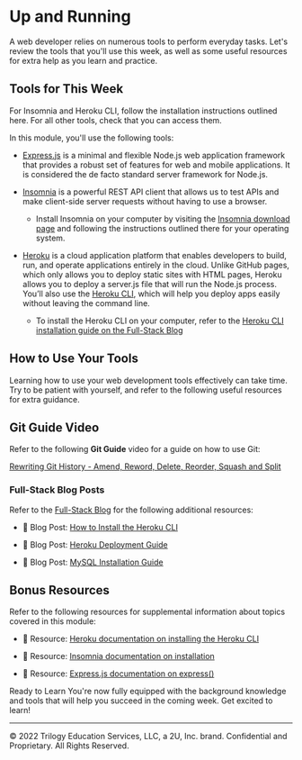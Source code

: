# Up and Running
A web developer relies on numerous tools to perform everyday tasks. Let's review the tools that you'll use this week, as well as some useful resources for extra help as you learn and practice.

## Tools for This Week
For Insomnia and Heroku CLI, follow the installation instructions outlined here. For all other tools, check that you can access them.

In this module, you'll use the following tools:

* [Express.js](https://www.npmjs.com/package/express) is a minimal and flexible Node.js web application framework that provides a robust set of features for web and mobile applications. It is considered the de facto standard server framework for Node.js.

* [Insomnia](https://insomnia.rest/) is a powerful REST API client that allows us to test APIs and make client-side server requests without having to use a browser.
  * Install Insomnia on your computer by visiting the [Insomnia download page](https://insomnia.rest/download) and following the instructions outlined there for your operating system.
* [Heroku](https://www.heroku.com/) is a cloud application platform that enables developers to build, run, and operate applications entirely in the cloud. Unlike GitHub pages, which only allows you to deploy static sites with HTML pages, Heroku allows you to deploy a server.js file that will run the Node.js process. You’ll also use the [Heroku CLI](https://devcenter.heroku.com/articles/heroku-cli), which will help you deploy apps easily without leaving the command line.
  * To install the Heroku CLI on your computer, refer to the [Heroku CLI installation guide on the Full-Stack Blog](https://coding-boot-camp.github.io/full-stack/heroku/how-to-install-the-heroku-cli)

## How to Use Your Tools
Learning how to use your web development tools effectively can take time. Try to be patient with yourself, and refer to the following useful resources for extra guidance.

## Git Guide Video
Refer to the following **Git Guide** video for a guide on how to use Git:

[Rewriting Git History - Amend, Reword, Delete, Reorder, Squash and Split](https://www.youtube.com/watch?v=ElRzTuYln0M)

### Full-Stack Blog Posts
Refer to the [Full-Stack Blog](https://coding-boot-camp.github.io/full-stack/) for the following additional resources:

* 📖 Blog Post: [How to Install the Heroku CLI](https://coding-boot-camp.github.io/full-stack/heroku/how-to-install-the-heroku-cli)

* 📖 Blog Post: [Heroku Deployment Guide](https://coding-boot-camp.github.io/full-stack/heroku/heroku-deployment-guide)

* 📖 Blog Post: [MySQL Installation Guide](https://coding-boot-camp.github.io/full-stack/mysql/mysql-installation-guide)

## Bonus Resources
Refer to the following resources for supplemental information about topics covered in this module:

* 📖 Resource: [Heroku documentation on installing the Heroku CLI](https://devcenter.heroku.com/articles/heroku-cli)

* 📖 Resource: [Insomnia documentation on installation](https://support.insomnia.rest/article/156-installation)

* 📖 Resource: [Express.js documentation on express()](https://expressjs.com/en/4x/api.html)

Ready to Learn
You're now fully equipped with the background knowledge and tools that will help you succeed in the coming week. Get excited to learn!

---
© 2022 Trilogy Education Services, LLC, a 2U, Inc. brand. Confidential and Proprietary. All Rights Reserved.